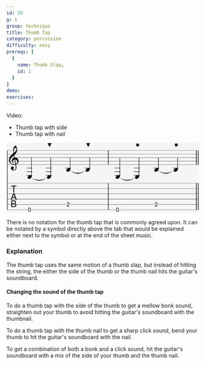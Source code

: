 ```yaml
---
id: 29
g: t
group: technique
title: Thumb Tap
category: percussion
difficulty: easy
prereqs: [
  {
    name: Thumb Slap,
    id: 1
  }
]
demo: 
exercises:
---
```


Video:
- Thumb tap with side
- Thumb tap with nail

<div class="tabImg">
  <img src="thumb-tap.jpg" />
</div>

There is no notation for the thumb tap that is commonly agreed upon. It can be notated by a symbol directly above the tab that would be explained either next to the symbol or at the end of the sheet music.

### Explanation

The thumb tap uses the same motion of a thumb slap, but instead of hitting the string, the either the side of the thumb or the thumb nail hits the guitar's <span class="tt" data-tip="the guitar's top, where the soundhole is located">soundboard</span>. 

#### Changing the sound of the thumb tap

To do a thumb tap with the side of the thumb to get a mellow bonk sound, straighten out your thumb to avoid hitting the guitar's soundboard with the thumbnail.

To do a thumb tap with the thumb nail to get a sharp click sound, bend your thumb to hit the guitar's soundboard with the nail.

To get a combination of both a bonk and a click sound, hit the guitar's soundboard with a mix of the side of your thumb and the thumb nail.